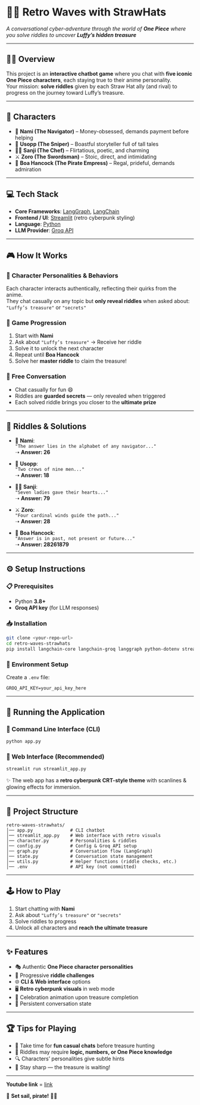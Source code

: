 # 🌊🎩 **Retro Waves with StrawHats**  

*A conversational cyber-adventure through the world of **One Piece** where you solve riddles to uncover **Luffy’s hidden treasure***  

---

## 🏴‍☠️ **Overview**  
This project is an **interactive chatbot game** where you chat with **five iconic One Piece characters**, each staying true to their anime personality.  
Your mission: **solve riddles** given by each Straw Hat ally (and rival) to progress on the journey toward Luffy’s treasure.  

---

## 👥 **Characters**  

- 🧭 **Nami (The Navigator)** – Money-obsessed, demands payment before helping  
- 🎯 **Usopp (The Sniper)** – Boastful storyteller full of tall tales  
- 👨‍🍳 **Sanji (The Chef)** – Flirtatious, poetic, and charming  
- ⚔️ **Zoro (The Swordsman)** – Stoic, direct, and intimidating  
- 👑 **Boa Hancock (The Pirate Empress)** – Regal, prideful, demands admiration  

---

## 💻 **Tech Stack**  

- **Core Frameworks**: [LangGraph](https://www.langchain.com/langgraph), [LangChain](https://www.langchain.com/)  
- **Frontend / UI**: [Streamlit](https://streamlit.io/) (retro cyberpunk styling)  
- **Language**: [Python](https://www.python.org/)  
- **LLM Provider**: [Groq API](https://groq.com/)  

---

## 🎮 **How It Works**  

### 🔹 **Character Personalities & Behaviors**  
Each character interacts authentically, reflecting their quirks from the anime.  
They chat casually on any topic but **only reveal riddles** when asked about:  
`"Luffy’s treasure"` or `"secrets"`  

### 🔹 **Game Progression**  
1. Start with **Nami**  
2. Ask about `"Luffy’s treasure"` → Receive her riddle  
3. Solve it to unlock the next character  
4. Repeat until **Boa Hancock**  
5. Solve her **master riddle** to claim the treasure!  

### 🔹 **Free Conversation**  
- Chat casually for fun 😄  
- Riddles are **guarded secrets** — only revealed when triggered  
- Each solved riddle brings you closer to the **ultimate prize**  

---

## 🧩 **Riddles & Solutions**  

- 🧭 **Nami**:  
  `"The answer lies in the alphabet of any navigator..."`  
  ➝ **Answer: 26**  

- 🎯 **Usopp**:  
  `"Two crews of nine men..."`  
  ➝ **Answer: 18**  

- 👨‍🍳 **Sanji**:  
  `"Seven ladies gave their hearts..."`  
  ➝ **Answer: 79**  

- ⚔️ **Zoro**:  
  `"Four cardinal winds guide the path..."`  
  ➝ **Answer: 28**  

- 👑 **Boa Hancock**:  
  `"Answer is in past, not present or future..."`  
  ➝ **Answer: 28261879**  

---

## ⚙️ **Setup Instructions**  

### 📋 **Prerequisites**  
- Python **3.8+**  
- **Groq API key** (for LLM responses)  

### 📥 **Installation**  
```bash
git clone <your-repo-url>
cd retro-waves-strawhats
pip install langchain-core langchain-groq langgraph python-dotenv streamlit
```

### 🔑 **Environment Setup**  
Create a `.env` file:  
```text
GROQ_API_KEY=your_api_key_here
```  

---

## 🚀 **Running the Application**  

### 🔹 Command Line Interface (CLI)  
```bash
python app.py
```

### 🔹 Web Interface (Recommended)  
```bash
streamlit run streamlit_app.py
```  

✨ The web app has a **retro cyberpunk CRT-style theme** with scanlines & glowing effects for immersion.  

---

## 📂 **Project Structure**  
```
retro-waves-strawhats/
│── app.py              # CLI chatbot
│── streamlit_app.py    # Web interface with retro visuals
│── character.py        # Personalities & riddles
│── config.py           # Config & Groq API setup
│── graph.py            # Conversation flow (LangGraph)
│── state.py            # Conversation state management
│── utils.py            # Helper functions (riddle checks, etc.)
│── .env                # API key (not committed)
```

---

## 🕹️ **How to Play**  
1. Start chatting with **Nami**  
2. Ask about `"Luffy’s treasure"` or `"secrets"`  
3. Solve riddles to progress  
4. Unlock all characters and **reach the ultimate treasure**  

---

## ✨ **Features**  

- 🎭 Authentic **One Piece character personalities**  
- 🔑 Progressive **riddle challenges**  
- 🌐 **CLI & Web interface** options  
- 🖥️ **Retro cyberpunk visuals** in web mode  
- 🎉 Celebration animation upon treasure completion  
- 💾 Persistent conversation state  

---

## 🏆 **Tips for Playing**  

- 💬 Take time for **fun casual chats** before treasure hunting  
- 🧠 Riddles may require **logic, numbers, or One Piece knowledge**  
- 🔍 Characters’ personalities give subtle hints  
- 🎩 Stay sharp — the treasure is waiting!  

---

**Youtube link** = [link](]https://youtu.be/NwrHbWzcxGI)

🌊 **Set sail, pirate!** 🏴‍☠️  
